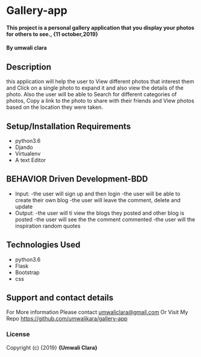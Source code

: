 # Gallery-app
#### This project is a personal gallery application that you display your photos for others to see., {11 october,2019}
#### By **umwali clara**
## Description
this application will help the user to View different photos that interest them and Click on a single photo to expand it and also view the details of the photo. Also the user will be able to Search for different categories of photos, Copy a link to the photo to share with their friends and View photos based on the location they were taken.
## Setup/Installation Requirements
* python3.6
* Djando
* Virtualenv
* A text Editor

## BEHAVIOR Driven Development-BDD
* Input:
    -the user will sign up and then login
    -the user will be able to create their own blog 
    -the user will leave the comment, delete and update
* Output:
    -the user will ti view the blogs they posted and other blog is posted
    -the user will see the the comment commented
    -the user will the inspiration random quotes
## Technologies Used
* python3.6
* Flask
* Bootstrap
* css
## Support and contact details
For More information Please contact umwaliclara@gmail.com Or Visit My Repo https://github.com/umwalikara/gallery-app

### License
Copyright (c) {2019} **{Umwali Clara}**
